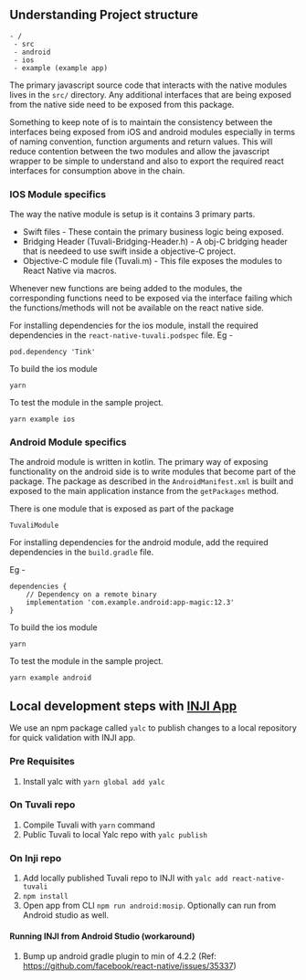 ## Understanding Project structure
```
- /
 - src
 - android
 - ios
 - example (example app)
```

The primary javascript source code that interacts with the native modules lives in the `src/` directory.
Any additional interfaces that are being exposed from the native side need to be exposed from this package.

Something to keep note of is to maintain the consistency between the interfaces being exposed from iOS and android modules especially in terms of naming convention, function arguments and return values. This will reduce contention between the two modules and allow the javascript wrapper to be simple to understand and also to export the required react interfaces for consumption above in the chain.

### IOS Module specifics
The way the native module is setup is it contains 3 primary parts.

 - Swift files - These contain the primary business logic being exposed.
 - Bridging Header (Tuvali-Bridging-Header.h) - A obj-C bridging header that is needeed to use swift inside a objective-C project.
 - Objective-C module file (Tuvali.m) - This file exposes the modules to React Native via macros.

Whenever new functions are being added to the modules, the corresponding functions need to be exposed via the interface failing which the functions/methods will not be available on the react native side.

For installing dependencies for the ios module, install the required dependencies in the `react-native-tuvali.podspec` file.
Eg -
```
pod.dependency 'Tink'
```

To build the ios module
```
yarn
```

To test the module in the sample project.
```
yarn example ios
```

### Android Module specifics
The android module is written in kotlin. The primary way of exposing functionality on the android side is to write modules that become part of the package. The package as described in the `AndroidManifest.xml` is built and exposed to the main application instance from the `getPackages` method.

There is one module that is exposed as part of the package
```
TuvaliModule
```

For installing dependencies for the android module, add the required dependencies in the `build.gradle` file.

Eg -
```
dependencies {
    // Dependency on a remote binary
    implementation 'com.example.android:app-magic:12.3'
}
```

To build the ios module
```
yarn
```

To test the module in the sample project.
```
yarn example android
```

## Local development steps with [INJI App](https://github.com/mosip/inji)

We use an npm package called `yalc` to publish changes to a local repository for quick validation with INJI app.

### Pre Requisites
1. Install yalc with `yarn global add yalc`

### On Tuvali repo
1. Compile Tuvali with `yarn` command
2. Public Tuvali to local Yalc repo with `yalc publish`

### On Inji repo
1. Add locally published Tuvali repo to INJI with `yalc add react-native-tuvali`
2. `npm install`
3. Open app from CLI `npm run android:mosip`. Optionally can run from Android studio as well.

#### Running INJI from Android Studio (workaround)
1. Bump up android gradle plugin to min of 4.2.2 (Ref: https://github.com/facebook/react-native/issues/35337)
